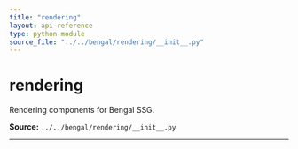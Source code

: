 ```yaml
---
title: "rendering"
layout: api-reference
type: python-module
source_file: "../../bengal/rendering/__init__.py"
---
```


# rendering

Rendering components for Bengal SSG.

**Source:** `../../bengal/rendering/__init__.py`

---



